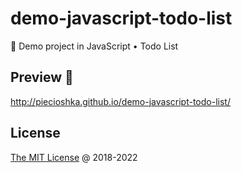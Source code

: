# demo-javascript-todo-list

🚁 Demo project in JavaScript • Todo List

## Preview 🎉

<http://piecioshka.github.io/demo-javascript-todo-list/>

## License

[The MIT License](http://piecioshka.mit-license.org) @ 2018-2022
